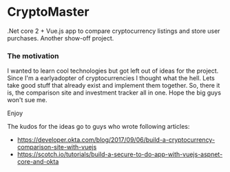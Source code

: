 # CryptoMaster
.Net core 2 + Vue.js app to compare cryptocurrency listings and store user purchases. Another show-off project.

### The motivation
I wanted to learn cool technologies but got left out of ideas for the project. 
Since I'm a earlyadopter of cryptocurrencies I thought what the hell. Lets take good stuff that already exist and implement them together. 
So, there it is, the comparison site and investment tracker all in one. Hope the big guys won't sue me. 

Enjoy

The kudos for the ideas go to guys who wrote following articles:
* https://developer.okta.com/blog/2017/09/06/build-a-cryptocurrency-comparison-site-with-vuejs
* https://scotch.io/tutorials/build-a-secure-to-do-app-with-vuejs-aspnet-core-and-okta

